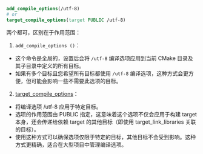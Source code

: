 ```cmake
add_compile_options(/utf-8)
# or
target_compile_options(target PUBLIC /utf-8)
```
两个都可，区别在于作用范围：
1. `add_compile_options ()`：
- 这个命令是全局的，设置后会将 `/utf-8` 编译选项应用到当前 CMake 目录及其子目录中定义的所有目标。
- 如果有多个目标且您希望所有目标都使用 `/utf-8` 编译选项，这种方式会更方便，但可能会影响一些不需要此选项的目标。
2. [target_compile_options](添加编译链接选项.md#target_compile_options)：
- 将编译选项 /utf-8 应用于特定目标。
- 选项的作用范围由 PUBLIC 指定，这意味着这个选项不仅会应用于构建 target 本身，还会传递给依赖 target 的其他目标（即使用 target_link_libraries 关联的目标）。
- 使用这种方式可以确保选项仅限于特定的目标，其他目标不会受到影响。这种方式更精确，适合在大型项目中管理编译选项。

